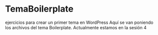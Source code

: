 TemaBoilerplate
===============

ejercicios para crear un primer tema en WordPress
 Aquí se van poniendo los archivos del tema Boilerplate.
 Actualmente estamos en la sesión 4
